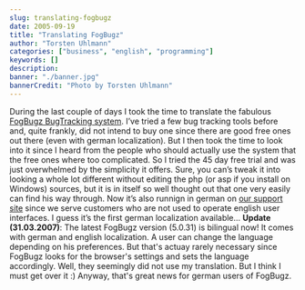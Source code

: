 ```yaml
---
slug: translating-fogbugz
date: 2005-09-19
title: "Translating FogBugz"
author: "Torsten Uhlmann"
categories: ["business", "english", "programming"]
keywords: []
description:
banner: "./banner.jpg"
bannerCredit: "Photo by Torsten Uhlmann"
---
```


During the last couple of days I took the time to translate the fabulous [FogBugz BugTracking system](http://www.fogbugz.com). I’ve tried a few bug tracking tools before and, quite frankly, did not intend to buy one since there are good free ones out there (even with german localization). But I then took the time to look into it since I heard from the people who should actually use the system that the free ones where too complicated. So I tried the 45 day free trial and was just overwhelmed by the simplicity it offers. Sure, you can’s tweak it into looking a whole lot different without editing the php (or asp if you install on Windows) sources, but it is in itself so well thought out that one very easily can find his way through. Now it’s also runnign in german on [our support site](http://issues.agynamix.de) since we serve customers who are not used to operate english user interfaces. I guess it’s the first german localization available… **Update (31.03.2007)**: The latest FogBugz version (5.0.31) is bilingual now! It comes with german and english localization. A user can change the language depending on his preferences. But that's actuay rarely necessary since FogBugz looks for the browser's settings and sets the language accordingly. Well, they seemingly did not use my translation. But I think I must get over it :) Anyway, that's great news for german users of FogBugz.
